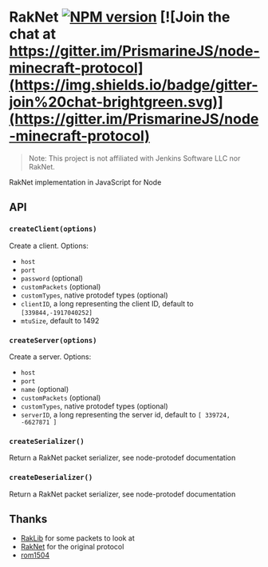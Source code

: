 RakNet [![NPM version](https://img.shields.io/npm/v/raknet.svg)](http://npmjs.com/package/raknet) [![Join the chat at https://gitter.im/PrismarineJS/node-minecraft-protocol](https://img.shields.io/badge/gitter-join%20chat-brightgreen.svg)](https://gitter.im/PrismarineJS/node-minecraft-protocol)
======

> Note: This project is not affiliated with Jenkins Software LLC nor RakNet.

RakNet implementation in JavaScript for Node

## API

### `createClient(options)`

Create a client. Options:
* `host`
* `port`
* `password` (optional)
* `customPackets` (optional)
* `customTypes`, native protodef types (optional)
* `clientID`, a long representing the client ID, default to `[339844,-1917040252]`
* `mtuSize`, default to 1492

### `createServer(options)`

Create a server. Options:
* `host`
* `port`
* `name` (optional)
* `customPackets` (optional)
* `customTypes`, native protodef types (optional)
* `serverID`, a long representing the server id, default to `[ 339724, -6627871 ]`

### `createSerializer()`

Return a RakNet packet serializer, see node-protodef documentation

### `createDeserializer()`

Return a RakNet packet serializer, see node-protodef documentation

## Thanks
- [RakLib](https://github.com/PocketMine/RakLib) for some packets to look at
- [RakNet](http://www.jenkinssoftware.com/) for the original protocol
- [rom1504](https://github.com/rom1504)
